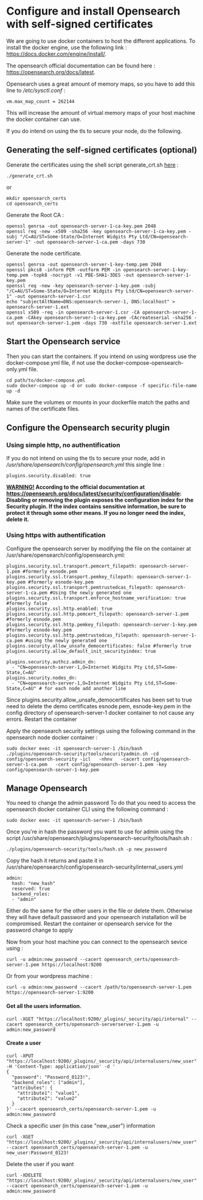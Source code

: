 Configure and install Opensearch  with self-signed certificates
=======

We are going to use docker containers to host the different applications.
To install the docker engine, use the following link : https://docs.docker.com/engine/install/.

The opensearch official documentation can be found here : https://opensearch.org/docs/latest.

Opensearch uses a great amount of memory maps, so you have to add this line to <i>/etc/sysctl.conf</i> :

    vm.max_map_count = 262144

This will increase the amount of virtual memory maps of your host machine the docker container can use.

If you do intend on using the tls to secure your node, do the following.

Generating the self-signed certificates (optional)
-----------

Generate the certificates using the shell script generate_crt.sh [here](https://github.com/eostis-sarl/wpsolr-generate-self-signed-certificates/tree/e36b46d1f84a224485f94976365c42002903f04e) :

    ./generate_crt.sh

or

    mkdir opensearch_certs
    cd opensearch_certs

Generate the Root CA : 

    openssl genrsa -out opensearch-server-1-ca-key.pem 2048
    openssl req -new -x509 -sha256 -key opensearch-server-1-ca-key.pem -subj "/C=AU/ST=Some-State/O=Internet Widgits Pty Ltd/CN=opensearch-server-1" -out opensearch-server-1-ca.pem -days 730

Generate the node certificate.

    openssl genrsa -out opensearch-server-1-key-temp.pem 2048
    openssl pkcs8 -inform PEM -outform PEM -in opensearch-server-1-key-temp.pem -topk8 -nocrypt -v1 PBE-SHA1-3DES -out opensearch-server-1-key.pem
    openssl req -new -key opensearch-server-1-key.pem -subj "/C=AU/ST=Some-State/O=Internet Widgits Pty Ltd/CN=opensearch-server-1" -out opensearch-server-1.csr
    echo "subjectAltName=DNS:opensearch-server-1, DNS:localhost" > opensearch-server-1.ext
    openssl x509 -req -in opensearch-server-1.csr -CA opensearch-server-1-ca.pem -CAkey opensearch-server-1-ca-key.pem -CAcreateserial -sha256 -out opensearch-server-1.pem -days 730 -extfile opensearch-server-1.ext

Start the Opensearch service
-----------

Then you can start the containers. If you intend on using wordpress use the docker-compose.yml file, if not use the docker-compose-opensearch-only.yml file.

    cd path/to/docker-compose.yml
    sudo docker-compose up -d or sudo docker-compose -f specific-file-name up -d

Make sure the volumes or mounts in your dockerfile match the paths and names of the certificate files.

Configure the Opensearch security plugin
-----------

### Using simple http, no authentification

If you do not intend on using the tls to secure your node, add in <i>/usr/share/opensearch/config/opensearch.yml</i> this single line :

    plugins.security.disabled: true

<b><u>WARNING!</u> According to the official documentation at https://opensearch.org/docs/latest/security/configuration/disable: Disabling or removing the plugin exposes the configuration index for the Security plugin. If the index contains sensitive information, be sure to protect it through some other means. If you no longer need the index, delete it.</b>

### Using https with authentification
Configure the opensearch server by modifying the file on the container at /usr/share/opensearch/config/opensearch.yml: 

    plugins.security.ssl.transport.pemcert_filepath: opensearch-server-1.pem #formerly esnode.pem
    plugins.security.ssl.transport.pemkey_filepath: opensearch-server-1-key.pem #formerly esnode-key.pem
    plugins.security.ssl.transport.pemtrustedcas_filepath: opensearch-server-1-ca.pem #Using the newly generated one
    plugins.security.ssl.transport.enforce_hostname_verification: true #formerly false
    plugins.security.ssl.http.enabled: true
    plugins.security.ssl.http.pemcert_filepath: opensearch-server-1.pem #formerly esnode.pem
    plugins.security.ssl.http.pemkey_filepath: opensearch-server-1-key.pem #formerly esnode-key.pem
    plugins.security.ssl.http.pemtrustedcas_filepath: opensearch-server-1-ca.pem #using the newly generated one    
    plugins.security.allow_unsafe_democertificates: false #formerly true
    plugins.security.allow_default_init_securityindex: true 
        
    plugins.security.authcz.admin_dn:
      - "CN=opensearch-server-1,O=Internet Widgits Pty Ltd,ST=Some-State,C=AU"
    plugins.security.nodes_dn:
      - "CN=opensearch-server-1,O=Internet Widgits Pty Ltd,ST=Some-State,C=AU" # for each node add another line

Since plugins.security.allow_unsafe_democertificates has been set to true need to delete the demo certificates esnode.pem, esnode-key.pem in the config directory of opensearch-server-1 docker container to not cause any errors. 
Restart the container

Apply the opensearch security settings using the following command in the opensearch node docker container : 

    sudo docker exec -it opensearch-server-1 /bin/bash
    ./plugins/opensearch-security/tools/securityadmin.sh -cd config/opensearch-security -icl   -nhnv   -cacert config/opensearch-server-1-ca.pem   -cert config/opensearch-server-1.pem -key config/opensearch-server-1-key.pem

Manage Opensearch 
-----------

You need to change the admin password 
To do that you need to access the opensearch docker container CLI using the following command :

    sudo docker exec -it opensearch-server-1 /bin/bash

Once you're in hash the password you want to use for admin using the script /usr/share/opensearch/plugins/opensearch-security/tools/hash.sh :

    ./plugins/opensearch-security/tools/hash.sh -p new_password

Copy the hash it returns and paste it in /usr/share/opensearch/config/opensearch-security/internal_users.yml 

    admin:
      hash: "new_hash"
      reserved: true
      backend_roles:
      - "admin"
 
Either do the same for the other users in the file or delete them. Otherwise they will have default password and your opensearch installation will be compromised.
Restart the container or opensearch service for the password change to apply

Now from your host machine  you can connect to the opensearch sevice using : 

    curl -u admin:new_password --cacert opensearch_certs/opensearch-server-1.pem https://localhost:9200

Or from your wordpress machine :

    curl -u admin:new_password --cacert /path/to/opensearch-server-1.pem https://opensearch-server-1:9200

#### Get all the users information.

    curl -XGET "https://localhost:9200/_plugins/_security/api/internal" --cacert opensearch_certs/opensearch-serverserver-1.pem -u admin:new_password

#### Create a user

    curl -XPUT "https://localhost:9200/_plugins/_security/api/internalusers/new_user" -H 'Content-Type: application/json' -d '
    {                    
      "password": "Password_0123!",
      "backend_roles": ["admin"],
      "attributes": {
        "attribute1": "value1",
        "attribute2": "value2"
      }
    }' --cacert opensearch_certs/opensearch-server-1.pem -u admin:new_password
    
Check a specific user (in this case "new_user") information

    curl -XGET "https://localhost:9200/_plugins/_security/api/internalusers/new_user" --cacert opensearch_certs/opensearch-server-1.pem -u new_user:Password_0123!
    
Delete the user if you want

    curl -XDELETE "https://localhost:9200/_plugins/_security/api/internalusers/new_user" --cacert opensearch_certs/opensearch-server-1.pem -u admin:new_password
